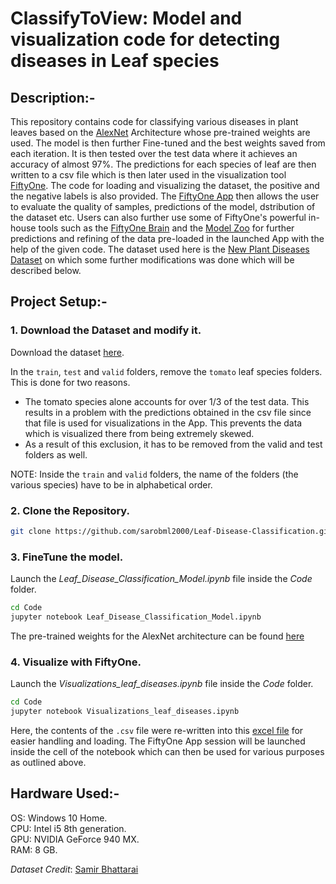 # ClassifyToView: Model and visualization code for detecting diseases in Leaf species

## Description:-
This repository contains code for classifying various diseases in plant leaves based on the [AlexNet](https://papers.nips.cc/paper/2012/file/c399862d3b9d6b76c8436e924a68c45b-Paper.pdf) Architecture whose pre-trained weights are used. The model is then further Fine-tuned and the best weights saved from each iteration. It is then tested over the test data where it achieves an accuracy of almost 97%. The predictions for each species of leaf are then written to a csv file which is then later used in the visualization tool [FiftyOne](https://voxel51.com/fiftyone/). The code for loading and visualizing the dataset, the positive and the negative labels is also provided. The [FiftyOne App](https://voxel51.com/docs/fiftyone/user_guide/app.html) then allows the user to evaluate the quality of samples, predictions of the model, dstribution of the dataset etc. Users can also further use some of FiftyOne's powerful in-house tools such as the [FiftyOne Brain](https://pypi.org/project/fiftyone-brain/) and the [Model Zoo](https://voxel51.com/docs/fiftyone/user_guide/model_zoo/models.html) for further predictions and refining of the data pre-loaded in the launched App with the help of the given code. The dataset used here is the [New Plant Diseases Dataset](https://www.kaggle.com/vipoooool/new-plant-diseases-dataset) on which some further modifications was done which will be described below.

## Project Setup:-
### 1. Download the Dataset and modify it.

Download the dataset [here](https://www.kaggle.com/vipoooool/new-plant-diseases-dataset).

In the ```train```, ```test``` and ```valid``` folders, remove the ```tomato``` leaf species folders. This is done for two reasons.

* The tomato species alone accounts for over 1/3 of the test data. This results in a problem with the predictions obtained in the csv file since that file is used for visualizations in the App. This prevents the data which is visualized there from being extremely skewed.
* As a result of this exclusion, it has to be removed from the valid and test folders as well.

NOTE: Inside the ```train``` and ```valid``` folders, the name of the folders (the various species) have to be in alphabetical order.

### 2. Clone the Repository.
```bash
git clone https://github.com/sarobml2000/Leaf-Disease-Classification.git
```
### 3. FineTune the model.

Launch the _Leaf_Disease_Classification_Model.ipynb_ file inside the _Code_ folder.
```bash
cd Code
jupyter notebook Leaf_Disease_Classification_Model.ipynb
```
The pre-trained weights for the AlexNet architecture can be found [here](https://drive.google.com/file/d/1iP2E2Didog_yPk-6s1Idlxz0Bz4Xkm3i/view?usp=sharing)

### 4. Visualize with FiftyOne.
Launch the _Visualizations_leaf_diseases.ipynb_ file inside the _Code_ folder.
```bash
cd Code
jupyter notebook Visualizations_leaf_diseases.ipynb
```
Here, the contents of the ```.csv``` file were re-written into this [excel file](https://github.com/sarobml2000/Leaf-Disease-Classification/blob/main/Pred_Classes.xlsx) for easier handling and loading. 
The FiftyOne App session will be launched inside the cell of the notebook which can then be used for various purposes as outlined above.

## Hardware Used:-
OS: Windows 10 Home.  
CPU: Intel i5 8th generation.  
GPU: NVIDIA GeForce 940 MX.  
RAM: 8 GB.

_Dataset Credit_: [Samir Bhattarai](https://www.kaggle.com/vipoooool)
